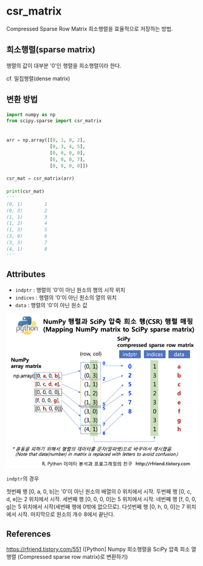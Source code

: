 # csr_matrix

Compressed Sparse Row Matrix
희소행렬을 효율적으로 저장하는 방법.



## 희소행렬(sparse matrix)

행렬의 값이 대부분 '0'인 행렬을 희소행렬이라 한다.

cf. 밀집행렬(dense matrix)



## 변환 방법

```python
import numpy as np
from scipy.sparse import csr_matrix


arr = np.array([[0, 1, 0, 2], 
                [0, 3, 4, 5], 
                [0, 0, 0, 0], 
                [6, 0, 0, 7], 
                [0, 8, 0, 0]])

csr_mat = csr_matrix(arr)

print(csr_mat)
'''
(0, 1)        1
(0, 3)        2
(1, 1)        3
(1, 2)        4
(1, 3)        5
(3, 0)        6
(3, 3)        7
(4, 1)        8
'''
```



## Attributes

- `indptr` : 행렬의 '0'이 아닌 원소의 행의 시작 위치
- `indices` : 행렬의 '0'이 아닌 원소의 열의 위치
- `data` : 행렬의 '0'이 아닌 원소 값

![img](README.assets/99C845445F69BC8A32.png)

`indptr`의 경우

첫번째 행 [0, a, 0, b]는 '0'이 아닌 원소의 배열의 0 위치에서 시작.
두번째 행 [0, c, d, e]는 2 위치에서 시작.
세번째 행 [0, 0, 0, 0]는 5 위치에서 시작.
네번째 행 [f, 0, 0, g]는 5 위치에서 시작(세번째 행에 0밖에 없으므로).
다섯번째 행 [0, h, 0, 0]는 7 위치에서 시작.
마지막으로 원소의 개수 8에서 끝난다.



## References

https://rfriend.tistory.com/551 ([Python] Numpy 희소행렬을 SciPy 압축 희소 열 행렬 (Compressed sparse row matrix)로 변환하기)

